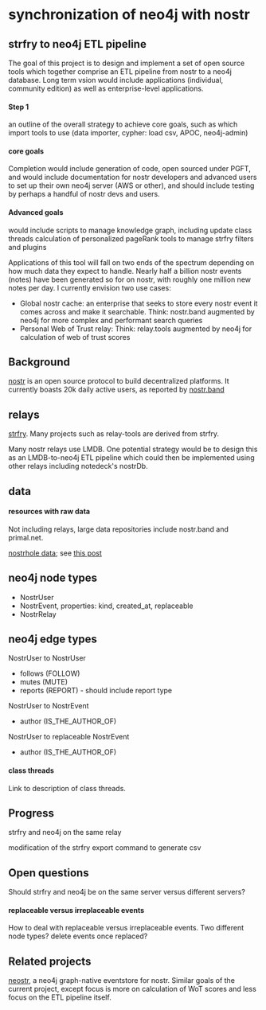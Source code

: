synchronization of neo4j with nostr
=====
strfry to neo4j ETL pipeline
-----

The goal of this project is to design and implement a set of open source tools which together comprise an ETL pipeline from nostr to a neo4j database. Long term vsion would include applications (individual, community edition) as well as enterprise-level applications.

#### Step 1

an outline of the overall strategy to achieve core goals, such as which import tools to use (data importer, cypher: load csv, APOC, neo4j-admin)

#### core goals

Completion would include generation of code, open sourced under PGFT, and would include documentation for nostr developers and advanced users to set up their own neo4j server (AWS or other), and should include testing by perhaps a handful of nostr devs and users.

#### Advanced goals

would include scripts to manage knowledge graph, including update class threads
calculation of personalized pageRank
tools to manage strfry filters and plugins 

Applications of this tool will fall on two ends of the spectrum depending on how much data they expect to handle. Nearly half a billion nostr events (notes) have been generated so for on nostr, with roughly one million new notes per day. I currently envision two use cases:
- Global nostr cache: an enterprise that seeks to store every nostr event it comes across and make it searchable. Think: nostr.band augmented by neo4j for more complex and performant search queries
- Personal Web of Trust relay: Think: relay.tools augmented by neo4j for calculation of web of trust scores

## Background

[nostr](https://nostr.com/) is an open source protocol to build decentralized platforms. It currently boasts 20k daily active users, as reported by [nostr.band](https://stats.nostr.band)

## relays 

[strfry](https://github.com/hoytech/strfry). Many projects such as relay-tools are derived from strfry.

Many nostr relays use LMDB. One potential strategy would be to design this as an LMDB-to-neo4j ETL pipeline which could then be implemented using other relays including notedeck's nostrDb.

## data

#### resources with raw data

Not including relays, large data repositories include nostr.band and primal.net.

[nostrhole data](https://archive.v0l.io/); see [this post](https://njump.me/nevent1qqswv9q0766ymzttdf46fzpwdny0wy2rrgjyffz05zqdh3djz3rl8dgprpmhxue69uhhqunfd46hxtnwdaehgu339e3k7mf0qgsx8lnrrrw9skpulctgzruxm5y7rzlaw64tcf9qpqww9pt0xvzsfmgrqsqqqqqphnqgs8)

## neo4j node types

- NostrUser
- NostrEvent, properties: kind, created_at, replaceable
- NostrRelay

## neo4j edge types

NostrUser to NostrUser
- follows (FOLLOW)
- mutes (MUTE)
- reports (REPORT) - should include report type

NostrUser to NostrEvent
- author (IS_THE_AUTHOR_OF)

NostrUser to replaceable NostrEvent
- author (IS_THE_AUTHOR_OF)

#### class threads

Link to description of class threads.

## Progress

strfry and neo4j on the same relay 

modification of the strfry export command to generate csv

## Open questions

Should strfry and neo4j be on the same server versus different servers?

#### replaceable versus irreplaceable events

How to deal with replaceable versus irreplaceable events. Two different node types? delete events once replaced?

## Related projects 

[neostr](https://github.com/wisehodl/neostr), a neo4j graph-native eventstore for nostr. Similar goals of the current project, except focus is more on calculation of WoT scores and less focus on the ETL pipeline itself. 

